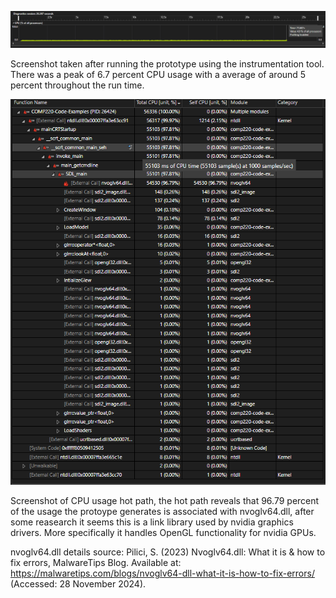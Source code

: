 ![alt text](image.png)

Screenshot taken after running the prototype using the instrumentation tool. There was a peak of 6.7 percent CPU usage with a average of around 5 percent throughout the run time.

![alt text](image-1.png)

Screenshot of CPU usage hot path, the hot path reveals that 96.79 percent of the usage the protoype generates is associated with nvoglv64.dll, after some reasearch it seems this is a link library used by nvidia graphics drivers. More specifically it handles OpenGL functionality for nvidia GPUs.

nvoglv64.dll details source: Pilici, S. (2023) Nvoglv64.dll: What it is & how to fix errors, MalwareTips Blog. Available at: https://malwaretips.com/blogs/nvoglv64-dll-what-it-is-how-to-fix-errors/ (Accessed: 28 November 2024). 